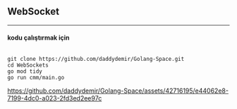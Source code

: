 ## WebSocket
----

#### kodu çalıştırmak için

````shell

git clone https://github.com/daddydemir/Golang-Space.git
cd WebSockets
go mod tidy
go run cmm/main.go

````



https://github.com/daddydemir/Golang-Space/assets/42716195/e44062e8-7199-4dc0-a023-2fd3ed2ee97c

